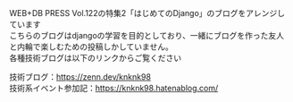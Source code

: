WEB+DB PRESS Vol.122の特集2「はじめてのDjango」のブログをアレンジしています<br>
こちらのブログはdjangoの学習を目的としており、一緒にブログを作った友人と内輪で楽しむための投稿しかしていません。<br>
各種技術ブログは以下のリンクからご覧ください<br>

技術ブログ：https://zenn.dev/knknk98 <br>
技術系イベント参加記：https://knknk98.hatenablog.com/

